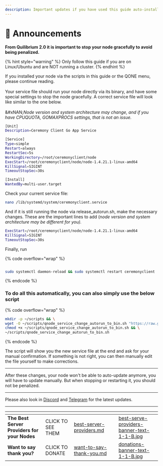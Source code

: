```yaml
---
description: Important updates if you have used this guide auto-installer
---
```


# 📣 Announcements

**From Quilibrium 2.0 it is important to stop your node gracefully to avoid being penalized.**

{% hint style="warning" %}
Only follow this guide if you are on Linux/Ubuntu and are NOT running a cluster.
{% endhint %}

If you installed your node via the scripts in this guide or the QONE menu, please continue reading.\
\
Your service file should run your node directly via its binary, and have some special settings to stop the node gracefully. A correct service file will look like similar to the one below. \
\
&#xNAN;_&#x4E;ode version and system architecture may change, and if you have CPUQUOTA, GOMAXPROCS settings, that is not an issue._

```sh
[Unit]
Description=Ceremony Client Go App Service

[Service]
Type=simple
Restart=always
RestartSec=5s
WorkingDirectory=/root/ceremonyclient/node
ExecStart=/root/ceremonyclient/node/node-1.4.21.1-linux-amd64
KillSignal=SIGINT
TimeoutStopSec=30s

[Install]
WantedBy=multi-user.target
```

Check your current service file:

```sh
nano /lib/systemd/system/ceremonyclient.service
```

And if it is still running the node via release\_autorun.sh, make the necessary changes. These are the important lines to add (&#x6E;_&#x6F;de version and system architecture may be different for you)._

```sh
ExecStart=/root/ceremonyclient/node/node-1.4.21.1-linux-amd64
KillSignal=SIGINT
TimeoutStopSec=30s
```

Finally, run

{% code overflow="wrap" %}
```sh

sudo systemctl daemon-reload && sudo systemctl restart ceremonyclient

```
{% endcode %}

### To do all this automatically, you can also simply use the below script

{% code overflow="wrap" %}
```sh
mkdir -p ~/scripts && \
wget -O ~/scripts/qnode_service_change_autorun_to_bin.sh "https://raw.githubusercontent.com/lamat1111/QuilibriumScripts/main/tools/qnode_service_change_autorun_to_bin.sh" && \
chmod +x ~/scripts/qnode_service_change_autorun_to_bin.sh && \
~/scripts/qnode_service_change_autorun_to_bin.sh
```
{% endcode %}

The script will show you the new service file at the end and ask for your manual confirmation. If something is not right, you can then manually edit the file yourself to make corrections.

***

After these changes, your node won't be able to auto-update anymore, you will have to update manually. But when stopping or restarting it, you should not be penalized.





***

Please also look in [Discord](https://discord.gg/quilibrium) and [Telegram](https://t.me/quilibrium) for the latest updates.

***

<table data-card-size="large" data-column-title-hidden data-view="cards" data-full-width="false"><thead><tr><th></th><th></th><th data-hidden data-card-target data-type="content-ref"></th><th data-hidden></th><th data-hidden data-card-cover data-type="files"></th></tr></thead><tbody><tr><td><strong>The Best Server Providers for your Nodes</strong></td><td>CLICK TO SEE THEM</td><td><a href="best-server-providers.md">best-server-providers.md</a></td><td></td><td><a href=".gitbook/assets/best-serve-providers-banner-text-1-1-B.jpg">best-serve-providers-banner-text-1-1-B.jpg</a></td></tr><tr><td><strong>Want to say thank you?</strong></td><td>CLICK TO DONATE</td><td><a href="want-to-say-thank-you.md">want-to-say-thank-you.md</a></td><td></td><td><a href=".gitbook/assets/donations-banner-text-1-1-B.jpg">donations-banner-text-1-1-B.jpg</a></td></tr></tbody></table>

